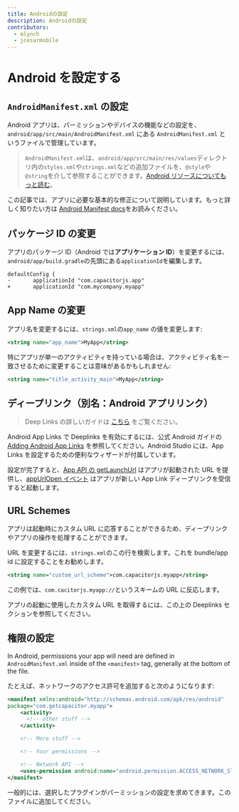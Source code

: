 ```yaml
---
title: Androidの設定
description: Androidの設定
contributors:
  - mlynch
  - jcesarmobile
---
```


# Android を設定する

## `AndroidManifest.xml` の設定

Android アプリは、パーミッションやデバイスの機能などの設定を、 `android/app/src/main/AndroidManifest.xml` にある `AndroidManifest.xml` というファイルで管理しています。

> `AndroidManifest.xml`は、`android/app/src/main/res/values`ディレクトリ内の`styles.xml`や`strings.xml`などの追加ファイルを、`@style`や`@string`を介して参照することができます。[Android リソースについてもっと読む](https://developer.android.com/guide/topics/resources/available-resources)。

この記事では、アプリに必要な基本的な修正について説明しています。もっと詳しく知りたい方は [Android Manifest docs](https://developer.android.com/guide/topics/manifest/manifest-intro.html)をお読みください。

## パッケージ ID の変更

アプリのパッケージ ID（Android では**アプリケーション ID**）を変更するには、`android/app/build.gradle`の先頭にある`applicationId`を編集します。

```diff-groovy
defaultConfig {
-       applicationId "com.capacitorjs.app"
+       applicationId "com.mycompany.myapp"
```

## App Name の変更

アプリ名を変更するには、`strings.xml`の`app_name` の値を変更します:

```xml
<string name="app_name">MyApp</string>
```

特にアプリが単一のアクティビティを持っている場合は、アクティビティ名を一致させるために変更することは意味があるかもしれません:

```xml
<string name="title_activity_main">MyApp</string>
```

## ディープリンク（別名：Android アプリリンク）

> Deep Links の詳しいガイドは [こちら](/docs/guides/deep-links) をご覧ください。

Android App Links で Deeplinks を有効にするには、公式 Android ガイドの [Adding Android App Links](https://developer.android.com/studio/write/app-link-indexing) を参照してください。Android Studio には、App Links を設定するための便利なウィザードが付属しています。

設定が完了すると、[App API の getLaunchUrl](/docs/apis/app#method-getLaunchUrl-0) はアプリが起動された URL を提供し、[appUrlOpen イベント](/docs/apis/app#method-addListener-1) はアプリが新しい App Link ディープリンクを受信すると起動します。

## URL Schemes

アプリは起動時にカスタム URL に応答することができるため、ディープリンクやアプリの操作を処理することができます。

URL を変更するには、`strings.xml`のこの行を検索します。これを bundle/app id に設定することをお勧めします。

```xml
<string name="custom_url_scheme">com.capacitorjs.myapp</string>
```

この例では、`com.cacitorjs.myapp://`というスキームの URL に反応します。

アプリの起動に使用したカスタム URL を取得するには、この上の Deeplinks セクションを参照してください。

## 権限の設定

In Android, permissions your app will need are defined in `AndroidManifest.xml` inside of the `<manifest>` tag, generally at the bottom of the file.

たとえば、ネットワークのアクセス許可を追加すると次のようになります:

```xml
<manifest xmlns:android="http://schemas.android.com/apk/res/android"
package="com.getcapacitor.myapp">
    <activity>
      <!-- other stuff -->
    </activity>

    <!-- More stuff -->

    <!-- Your permissions -->

    <!-- Network API -->
    <uses-permission android:name="android.permission.ACCESS_NETWORK_STATE" />
</manifest>
```

一般的には、選択したプラグインがパーミッションの設定を求めてきます。このファイルに追加してください。

